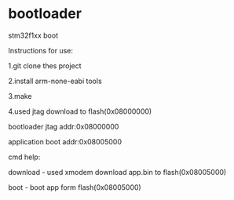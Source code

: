 # bootloader

stm32f1xx boot

Instructions for use:

1.git clone thes project

2.install arm-none-eabi tools

3.make

4.used jtag download to flash(0x08000000)



bootloader jtag addr:0x08000000

application boot addr:0x08005000

cmd help:

download - used xmodem download app.bin to flash(0x08005000)

boot - boot app form flash(0x08005000)
